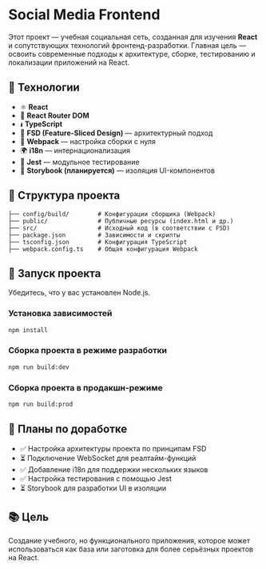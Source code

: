 # Social Media Frontend

Этот проект — учебная социальная сеть, созданная для изучения **React** и сопутствующих технологий фронтенд-разработки. Главная цель — освоить современные подходы к архитектуре, сборке, тестированию и локализации приложений на React.

## 🧱 Технологии

* ⚛️ **React**
* 🧽 **React Router DOM**
* 🖠 **TypeScript**
* 🧹 **FSD (Feature-Sliced Design)** — архитектурный подход
* 📆 **Webpack** — настройка сборки с нуля
* 🌍 **i18n** — интернационализация
* 🧪 **Jest** — модульное тестирование
* 📖 **Storybook (планируется)** — изоляция UI-компонентов

## 📁 Структура проекта

```
├── config/build/        # Конфигурации сборщика (Webpack)
├── public/              # Публичные ресурсы (index.html и др.)
├── src/                 # Исходный код (в соответствии с FSD)
├── package.json         # Зависимости и скрипты
├── tsconfig.json        # Конфигурация TypeScript
├── webpack.config.ts    # Общая конфигурация Webpack
```

## 🚀 Запуск проекта

Убедитесь, что у вас установлен Node.js.

### Установка зависимостей

```bash
npm install
```

### Сборка проекта в режиме разработки

```bash
npm run build:dev
```

### Сборка проекта в продакшн-режиме

```bash
npm run build:prod
```

## 🔭 Планы по доработке

* ✅ Настройка архитектуры проекта по принципам FSD
* ⏳ Подключение WebSocket для реалтайм-функций
* ✅ Добавление i18n для поддержки нескольких языков
* ✅ Настройка тестирования с помощью Jest
* ⏳ Storybook для разработки UI в изоляции

## 📚 Цель

Создание учебного, но функционального приложения, которое может использоваться как база или заготовка для более серьёзных проектов на React.
